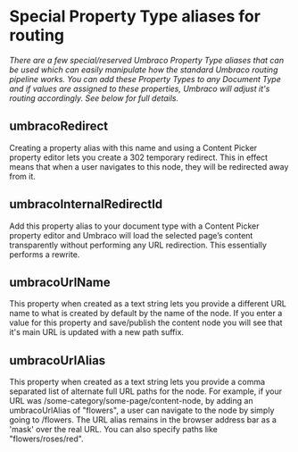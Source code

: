 # Special Property Type aliases for routing

_There are a few special/reserved Umbraco Property Type aliases that can be used which can easily 
manipulate how the standard Umbraco routing pipeline works. You can add these Property Types to any Document Type
and if values are assigned to these properties, Umbraco will adjust it's routing accordingly. See below for full details._

## umbracoRedirect

Creating a property alias with this name and using a Content Picker property editor lets you create a 302 temporary redirect. 
This in effect means that when a user navigates to this node, they will be redirected away from it.

## umbracoInternalRedirectId

Add this property alias to your document type with a Content Picker property editor and 
Umbraco will load the selected page’s content transparently without performing any URL redirection. 
This essentially performs a rewrite.

## umbracoUrlName

This property when created as a text string lets you provide a different URL name to what is created by default by the name of the node.
If you enter a value for this property and save/publish the content node you will see that it's main URL is updated with a new path suffix.

## umbracoUrlAlias

This property when created as a text string lets you provide a comma separated 
list of alternate full URL paths for the node. For example, if your URL was /some-category/some-page/content-node, 
by adding an umbracoUrlAlias of "flowers", a user can navigate to the node by simply going to /flowers. 
The URL alias remains in the browser address bar as a 'mask' over the real URL. You can also specify paths like "flowers/roses/red".
